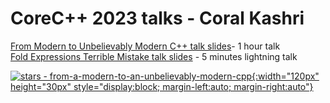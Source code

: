 # CoreC++ 2023 talks - Coral Kashri

[From Modern to Unbelievably Modern C++ talk slides](from-a-modern-to-an-unbelievably-modern-cpp.html)- 1 hour talk<br>
[Fold Expressions Terrible Mistake talk slides](fold-expressions-terrible-mistake.html) - 5 minutes lightning talk<be>

[![stars - from-a-modern-to-an-unbelievably-modern-cpp](https://img.shields.io/github/stars/coralkashri/from-a-modern-to-an-unbelievably-modern-cpp?style=social){:width="120px" height="30px" style="display:block; margin-left:auto; margin-right:auto"}](https://github.com/coralkashri/from-a-modern-to-an-unbelievably-modern-cpp)
